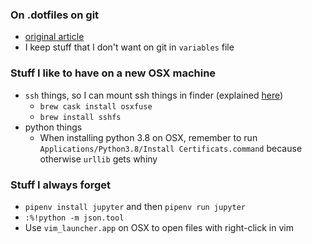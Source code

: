 ### On .dotfiles on git
   * [original article](https://coderwall.com/p/ynu8xq/keep-your-dotfiles-in-git)
   * I keep stuff that I don't want on git in `variables` file

### Stuff I like to have on a new OSX machine

* `ssh` things, so I can mount ssh things in finder (explained [here](https://jonathansblog.co.uk/sshfs-mount-remote-drive-in-finder))
  * `brew cask install osxfuse`
  * `brew install sshfs`
* python things
  * When installing python 3.8 on OSX, remember to run `Applications/Python3.8/Install Certificats.command` because otherwise `urllib` gets whiny

### Stuff I always forget
* `pipenv install jupyter` and then `pipenv run jupyter`
* `:%!python -m json.tool`
* Use `vim_launcher.app` on OSX to open files with right-click in vim
